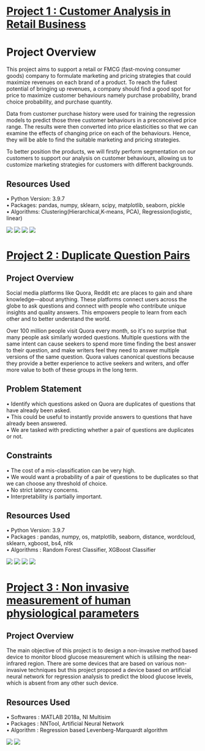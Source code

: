 # [Project 1 : Customer Analysis in Retail Business](https://github.com/shashi-shekhars/shashi_portfolio/tree/main/Customer%20Analysis)

# Project Overview
This project aims to support a retail or FMCG (fast-moving consumer goods) company to formulate marketing and pricing strategies that could maximize revenues on each brand of a product. To reach the fullest potential of bringing up revenues, a company should find a good spot for price to maximize customer behaviours namely purchase probability, brand choice probability, and purchase quantity.

Data from customer purchase history were used for training the regression models to predict those three customer behaviours in a preconceived price range. The results were then converted into price elasticities so that we can examine the effects of changing price on each of the behaviours. Hence, they will be able to find the suitable marketing and pricing strategies.

To better position the products, we will firstly perform segmentation on our customers to support our analysis on customer behaviours, allowing us to customize marketing strategies for customers with different backgrounds.

## Resources Used
• Python Version: 3.9.7
<br/>• Packages: pandas, numpy, sklearn, scipy, matplotlib, seaborn, pickle
<br/>• Algorithms: Clustering(Hierarchical,K-means, PCA), Regression(logistic, linear)

![](https://github.com/shashi-shekhars/shashi_portfolio/blob/main/Images/seg_features_correlation.png)
![](https://github.com/shashi-shekhars/shashi_portfolio/blob/main/Images/K-means_pca.png)
![](https://github.com/shashi-shekhars/shashi_portfolio/blob/main/Images/average_pur_seg.png)
![](https://github.com/shashi-shekhars/shashi_portfolio/blob/main/Images/brand_5.png)

# [Project 2 : Duplicate Question Pairs](https://github.com/shashi-shekhars/shashi_portfolio/tree/main/Duplicate%20Question%20Pairs)

## Project Overview
Social media platforms like Quora, Reddit etc are places to gain and share knowledge—about anything. These platforms connect users across the globe to ask questions and connect with people who contribute unique insights and quality answers. This empowers people to learn from each other and to better understand the world.

Over 100 million people visit Quora every month, so it's no surprise that many people ask similarly worded questions. Multiple questions with the same intent can cause seekers to spend more time finding the best answer to their question, and make writers feel they need to answer multiple versions of the same question. Quora values canonical questions because they provide a better experience to active seekers and writers, and offer more value to both of these groups in the long term.

## Problem Statement
• Identify which questions asked on Quora are duplicates of questions that have already been asked.
<br/>• This could be useful to instantly provide answers to questions that have already been answered.
<br/>• We are tasked with predicting whether a pair of questions are duplicates or not.

## Constraints
• The cost of a mis-classification can be very high.
<br/>• We would want a probability of a pair of questions to be duplicates so that we can choose any threshold of choice.
<br/>• No strict latency concerns.
<br/>• Interpretability is partially important.

## Resources Used
• Python Version: 3.9.7 
<br/>• Packages : pandas, numpy, os, matplotlib, seaborn, distance, wordcloud, sklearn, xgboost, bs4, nltk 
<br/>• Algorithms : Random Forest Classifier, XGBoost Classifier

![](https://github.com/shashi-shekhars/shashi_portfolio/blob/main/Images/word_share.png)
![](https://github.com/shashi-shekhars/shashi_portfolio/blob/main/Images/word_cloud_d.png)
![](https://github.com/shashi-shekhars/shashi_portfolio/blob/main/Images/bivariate_analysis.png)
![](https://github.com/shashi-shekhars/shashi_portfolio/blob/main/Images/2D_t-SNE.png)

# [Project 3 : Non invasive measurement of human physiological parameters](https://github.com/shashi-shekhars/Shashi_portfolio/tree/main/(ANN)%20Non-Invasive)

## Project Overview
The main objective of this project is to design a non-invasive method based device to monitor blood glucose measurement which is utilising the near-infrared region. There are some devices that are based on various non-invasive techniques but this project proposed a device based on artificial neural network for regression analysis to predict the blood glucose levels, which is absent from any other such device.

## Resources Used
• Softwares : MATLAB 2018a, NI Multisim
<br/>• Packages : NNTool, Artificial Neural Network
<br/>• Algorithm : Regression based Levenberg-Marquardt algorithm

![](https://github.com/shashi-shekhars/shashi_portfolio/blob/main/Images/sensor_simu.png)
![](https://github.com/shashi-shekhars/shashi_portfolio/blob/main/Images/Regression.png)

